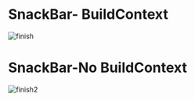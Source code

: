 
<h1>SnackBar- BuildContext</h1>

![finish](https://user-images.githubusercontent.com/74492426/122662938-cea19c80-d1d1-11eb-971a-96bd0effd498.gif)

<h1>SnackBar-No BuildContext</h1>

![finish2](https://user-images.githubusercontent.com/74492426/122671072-f4de3100-d1ff-11eb-9611-10aee3383032.gif)

